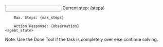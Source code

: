 <input>
    <agent_state>
        Current step: {steps}

        Max. Steps: {max_steps}

        Action Response: {observation}
    <agent_state>
    
Note: Use the Done Tool if the task is completely over else continue solving.
</input>